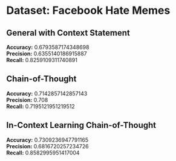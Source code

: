 # Dataset: Facebook Hate Memes

## General with Context Statement

**Accuracy:** 0.6793587174348698  
**Precision:** 0.6355140186915887  
**Recall:** 0.8259109311740891

## Chain-of-Thought

**Accuracy:** 0.7142857142857143  
**Precision:** 0.708  
**Recall:** 0.7195121951219512  

## In-Context Learning Chain-of-Thought

**Accuracy:** 0.7309236947791165  
**Precision:** 0.6816720257234726  
**Recall:** 0.8582995951417004 